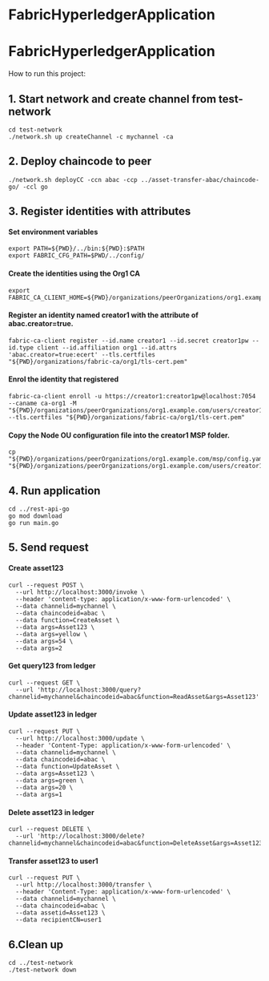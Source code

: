 # FabricHyperledgerApplication

# FabricHyperledgerApplication
How to run this project:

## 1. Start network and create channel from test-network

```
cd test-network
./network.sh up createChannel -c mychannel -ca
```

## 2. Deploy chaincode to peer
```
./network.sh deployCC -ccn abac -ccp ../asset-transfer-abac/chaincode-go/ -ccl go
```

## 3. Register identities with attributes
#### Set environment variables
```
export PATH=${PWD}/../bin:${PWD}:$PATH
export FABRIC_CFG_PATH=$PWD/../config/
```
#### Create the identities using the Org1 CA
```
export FABRIC_CA_CLIENT_HOME=${PWD}/organizations/peerOrganizations/org1.example.com/
```

#### Register an identity named creator1 with the attribute of abac.creator=true.
```
fabric-ca-client register --id.name creator1 --id.secret creator1pw --id.type client --id.affiliation org1 --id.attrs 'abac.creator=true:ecert' --tls.certfiles "${PWD}/organizations/fabric-ca/org1/tls-cert.pem"
```

#### Enrol the identity that registered
```
fabric-ca-client enroll -u https://creator1:creator1pw@localhost:7054 --caname ca-org1 -M "${PWD}/organizations/peerOrganizations/org1.example.com/users/creator1@org1.example.com/msp" --tls.certfiles "${PWD}/organizations/fabric-ca/org1/tls-cert.pem"
```

#### Copy the Node OU configuration file into the creator1 MSP folder.
```
cp "${PWD}/organizations/peerOrganizations/org1.example.com/msp/config.yaml" "${PWD}/organizations/peerOrganizations/org1.example.com/users/creator1@org1.example.com/msp/config.yaml"
```

## 4. Run application
```
cd ../rest-api-go
go mod download
go run main.go
```
## 5. Send request
#### Create asset123
```
curl --request POST \
  --url http://localhost:3000/invoke \
  --header 'content-type: application/x-www-form-urlencoded' \
  --data channelid=mychannel \
  --data chaincodeid=abac \
  --data function=CreateAsset \
  --data args=Asset123 \
  --data args=yellow \
  --data args=54 \
  --data args=2
```

#### Get query123 from ledger 
```
curl --request GET \
  --url 'http://localhost:3000/query?channelid=mychannel&chaincodeid=abac&function=ReadAsset&args=Asset123' 
```
#### Update asset123 in ledger  
```
curl --request PUT \
  --url http://localhost:3000/update \
  --header 'Content-Type: application/x-www-form-urlencoded' \
  --data channelid=mychannel \
  --data chaincodeid=abac \
  --data function=UpdateAsset \
  --data args=Asset123 \
  --data args=green \
  --data args=20 \
  --data args=1
```

#### Delete asset123 in ledger
```
curl --request DELETE \
  --url 'http://localhost:3000/delete?channelid=mychannel&chaincodeid=abac&function=DeleteAsset&args=Asset123'
```

#### Transfer asset123 to user1
```
curl --request PUT \
  --url http://localhost:3000/transfer \
  --header 'Content-Type: application/x-www-form-urlencoded' \
  --data channelid=mychannel \
  --data chaincodeid=abac \
  --data assetid=Asset123 \
  --data recipientCN=user1

```

## 6.Clean up

```
cd ../test-network
./test-network down
```
